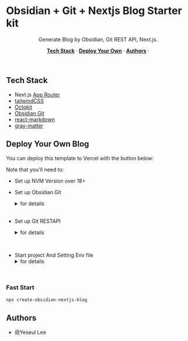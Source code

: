 # Obsidian + Git + Nextjs Blog Starter kit

<p align="center">
  Generate Blog by Obsidian, Git REST API, Next.js.
</p>

<p align="center">
  <a href="#tech-stack"><strong>Tech Stack</strong></a> ·
  <a href="#deploy-your-own"><strong>Deploy Your Own</strong></a> ·
  <a href="#authors"><strong>Authors</strong></a> ·
</p>
<br/>

## Tech Stack

- Next.js [App Router](https://nextjs.org/docs/app)
- [tailwindCSS](https://tailwindcss.com/)
- [Octokit](https://github.com/octokit/octokit.js/#readme)
- [Obsidian Git](https://github.com/denolehov/obsidian-git)
- [react-markdown](https://www.npmjs.com/package/react-markdown?activeTab=readme)
- [gray-matter](https://www.npmjs.com/package/gray-matter)

## Deploy Your Own Blog

You can deploy this template to Vercel with the button below:

Note that you'll need to:

- Set up NVM Version over 18+
- Set up Obsidian Git
    <details>
      <summary>for details</summary>
      <div markdown="1">
      Create a repository for Obsidian Vault using <a href="https://github.com/denolehov/obsidian-git">Obsidian Git</a>.<br />
      This repository will be uploaded with Obsidian's note, so if you don't want to share everything publicly, I recommend setting the repository to <strong>private</strong>.
      </div>
    </details>

    <br />

- Set up Git RESTAPI
  <details>
  <summary>for details</summary>
  <div markdown="1">
    Enter to the following path and generate a new token. This token is used for Github REST API calls.
    <div>
      <code>
      github main home > settings > Developer Setting > Personal access token
      </code>
    </div>
    <image src="https://i.imgur.com/sG912Xl.png"/>
  </div>
  </details>
<br />

- Start project And Setting Env file
  <details>
    <summary>for details</summary>
    <div markdown="1">
      This project can be started in two ways. Please choose the method that suits you best
      <ul>
        <li>clone <a href="https://github.com/Lee-Yeseul/Obsidian-Nextjs-blog-starter-kit">this repository</a>.</li>
        <li>run <code>npx create-obsidian-nextjs-blog</code></li>
      </ul> 
      After downloaded the project, copy the <code>env.sample</code> file and fill it in.
    </details>
<br />

### Fast Start

```bash
npx create-obsidian-nextjs-blog
```

## Authors

- [@](ssulv3030@gmail.com)Yeseul Lee
